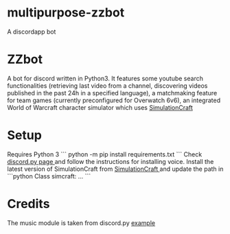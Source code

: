 # multipurpose-zzbot
A discordapp bot 

<h1> ZZbot </h1> 
A bot for discord written in Python3. It features some youtube search functionalities (retrieving last video from a channel, discovering
videos published in the past 24h in a specified language), a matchmaking feature for team games (currently preconfigured for
Overwatch 6v6), an integrated World of Warcraft character simulator which uses <a href="https://www.simulationcraft.org/"> SimulationCraft </a>

<h1> Setup </h1>
Requires Python 3
```
python -m pip install requirements.txt
```
Check <a href="https://github.com/Rapptz/discord.py"> discord.py page </a> and follow the instructions for installing voice. 
Install the latest version of SimulationCraft from <a href="https://www.simulationcraft.org/"> SimulationCraft </a> and update the path in 
```python
Class simcraft:
...
```

<h1> Credits </h1>

The music module is taken from discord.py  <a href="https://github.com/Rapptz/discord.py/blob/async/examples/playlist.py">example</a>

